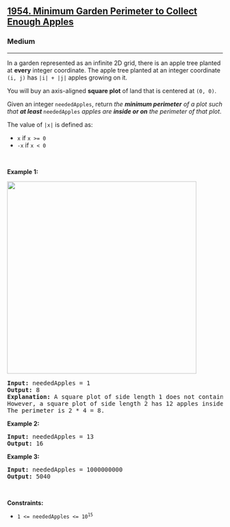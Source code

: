<h2><a href="https://leetcode.com/problems/minimum-garden-perimeter-to-collect-enough-apples/">1954. Minimum Garden Perimeter to Collect Enough Apples</a></h2><h3>Medium</h3><hr><div><p>In a garden represented as an infinite 2D grid, there is an apple tree planted at <strong>every</strong> integer coordinate. The apple tree planted at an integer coordinate <code>(i, j)</code> has <code>|i| + |j|</code> apples growing on it.</p>

<p>You will buy an axis-aligned <strong>square plot</strong> of land that is centered at <code>(0, 0)</code>.</p>

<p>Given an integer <code>neededApples</code>, return <em>the <strong>minimum perimeter</strong> of a plot such that <strong>at least</strong></em><strong> </strong><code>neededApples</code> <em>apples are <strong>inside or on</strong> the perimeter of that plot</em>.</p>

<p>The value of <code>|x|</code> is defined as:</p>

<ul>
	<li><code>x</code> if <code>x &gt;= 0</code></li>
	<li><code>-x</code> if <code>x &lt; 0</code></li>
</ul>

<p>&nbsp;</p>
<p><strong class="example">Example 1:</strong></p>
<img alt="" src="https://assets.leetcode.com/uploads/2019/08/30/1527_example_1_2.png" style="width: 442px; height: 449px;">
<pre style="position: relative;"><strong>Input:</strong> neededApples = 1
<strong>Output:</strong> 8
<strong>Explanation:</strong> A square plot of side length 1 does not contain any apples.
However, a square plot of side length 2 has 12 apples inside (as depicted in the image above).
The perimeter is 2 * 4 = 8.
<div class="open_grepper_editor" title="Edit &amp; Save To Grepper"></div></pre>

<p><strong class="example">Example 2:</strong></p>

<pre style="position: relative;"><strong>Input:</strong> neededApples = 13
<strong>Output:</strong> 16
<div class="open_grepper_editor" title="Edit &amp; Save To Grepper"></div></pre>

<p><strong class="example">Example 3:</strong></p>

<pre style="position: relative;"><strong>Input:</strong> neededApples = 1000000000
<strong>Output:</strong> 5040
<div class="open_grepper_editor" title="Edit &amp; Save To Grepper"></div></pre>

<p>&nbsp;</p>
<p><strong>Constraints:</strong></p>

<ul>
	<li><code>1 &lt;= neededApples &lt;= 10<sup>15</sup></code></li>
</ul>
</div>